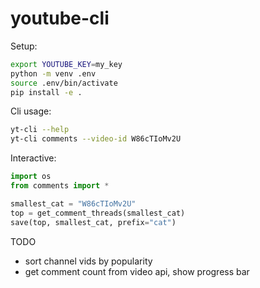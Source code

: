 # youtube-cli

Setup:
```bash
export YOUTUBE_KEY=my_key
python -m venv .env
source .env/bin/activate
pip install -e .
```

Cli usage:
```bash
yt-cli --help
yt-cli comments --video-id W86cTIoMv2U
```

Interactive:
```python
import os
from comments import *

smallest_cat = "W86cTIoMv2U"
top = get_comment_threads(smallest_cat)
save(top, smallest_cat, prefix="cat")
```

TODO
* sort channel vids by popularity
* get comment count from video api, show progress bar
